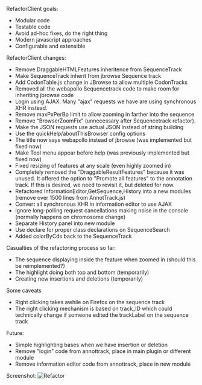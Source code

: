RefactorClient goals:

- Modular code
- Testable code
- Avoid ad-hoc fixes, do the right thing
- Modern javascript approaches
- Configurable and extensible

RefactorClient changes:

- Remove DraggableHTMLFeatures inheritence  from SequenceTrack
- Make SequenceTrack inherit from jbrowse Sequence track
- Add CodonTable.js change in JBrowse to allow multiple CodonTracks
- Removed all the webapollo Sequencetrack code to make room for inheriting jbrowse code
- Login using AJAX. Many "ajax" requests we have are using synchronous XHR instead.
- Remove maxPxPerBp limit to allow zooming in farther into the sequence
- Remove “BrowserZoomFix” (unnecessary after Sequencetrack refactor).
- Make the JSON requests use actual JSON instead of string building
- Use the quickHelp/aboutThisBrowser config options
- The title now says webapollo instead of jbrowse (was implemented but fixed now)
- Make Tool menu appear before help (was previously implemented but fixed now)
- Fixed resizing of features at any scale (even highly zoomed in)
- Completely removed the "DraggableResultFeatures" because it was unused. It offered the option to "Promote all features" to the annotation track. If this is desired, we need to revisit it, but deleted for now.
- Refactored InformationEditor,GetSequence,History into a new modules  (remove over 1500 lines from AnnotTrack.js)
- Convert all synchronous XHR in information editor to use AJAX
- Ignore long-polling request cancellations making noise in the console (normally happens on chromosome change)
- Separate History panel into new module
- Use declare for proper class declarations on SequenceSearch
- Added colorByCds back to the SequenceTrack



Casualties of the refactoring process so far:

- The sequence displaying inside the feature when zoomed in (should this be reimplemented?)
- The highlight doing both top and bottom (temporarily)
- Creating new insertions and deletions (temporarily)

Some caveats

- Right clicking takes awhile on Firefox on the sequence track
- The right clicking mechanism is based on track_ID which could technically change if someone edited the trackLabel on the sequence track


Future:

- Simple highlighting bases when we have insertion or deletion
- Remove "login" code from annottrack, place in main plugin or different module
- Remove information editor code from annottrack, place in new module


Screenshot:
![Refactor](http://i.imgur.com/2QnCnJP.png)
